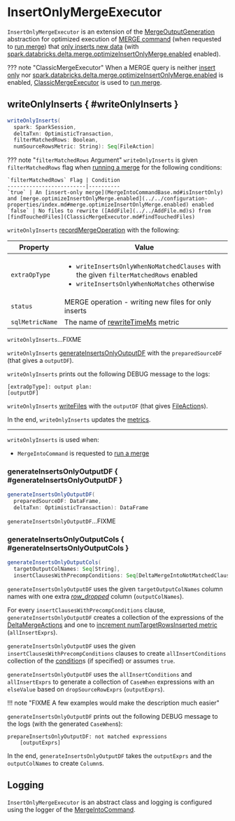 # InsertOnlyMergeExecutor

`InsertOnlyMergeExecutor` is an extension of the [MergeOutputGeneration](MergeOutputGeneration.md) abstraction for optimized execution of [MERGE command](index.md) (when requested to [run merge](MergeIntoCommand.md#runMerge)) that [only inserts new data](MergeIntoCommandBase.md#isInsertOnly) (with [spark.databricks.delta.merge.optimizeInsertOnlyMerge.enabled](../../configuration-properties/index.md#merge.optimizeInsertOnlyMerge.enabled) enabled).

??? note "ClassicMergeExecutor"
    When a MERGE query is neither [insert only](MergeIntoCommandBase.md#isInsertOnly) nor [spark.databricks.delta.merge.optimizeInsertOnlyMerge.enabled](../../configuration-properties/index.md#merge.optimizeInsertOnlyMerge.enabled) is enabled, [ClassicMergeExecutor](ClassicMergeExecutor.md) is used to [run merge](MergeIntoCommand.md#runMerge).

## writeOnlyInserts { #writeOnlyInserts }

```scala
writeOnlyInserts(
  spark: SparkSession,
  deltaTxn: OptimisticTransaction,
  filterMatchedRows: Boolean,
  numSourceRowsMetric: String): Seq[FileAction]
```

??? note "`filterMatchedRows` Argument"
    `writeOnlyInserts` is given `filterMatchedRows` flag when [running a merge](MergeIntoCommand.md#runMerge) for the following conditions:

    `filterMatchedRows` Flag | Condition
    -------------------------|----------
    `true` | An [insert-only merge](MergeIntoCommandBase.md#isInsertOnly) and [merge.optimizeInsertOnlyMerge.enabled](../../configuration-properties/index.md#merge.optimizeInsertOnlyMerge.enabled) enabled
    `false` | No files to rewrite ([AddFile](../../AddFile.md)s) from [findTouchedFiles](ClassicMergeExecutor.md#findTouchedFiles)

`writeOnlyInserts` [recordMergeOperation](MergeIntoCommandBase.md#recordMergeOperation) with the following:

Property | Value
---------|------
 `extraOpType` | <ul><li>`writeInsertsOnlyWhenNoMatchedClauses` with the given `filterMatchedRows` enabled<li>`writeInsertsOnlyWhenNoMatches` otherwise</ul>
 `status` | MERGE operation - writing new files for only inserts
 `sqlMetricName` | The name of [rewriteTimeMs](MergeIntoCommandBase.md#rewriteTimeMs) metric

`writeOnlyInserts`...FIXME

`writeOnlyInserts` [generateInsertsOnlyOutputDF](#generateInsertsOnlyOutputDF) with the `preparedSourceDF` (that gives a `outputDF`).

`writeOnlyInserts` prints out the following DEBUG message to the logs:

```text
[extraOpType]: output plan:
[outputDF]
```

`writeOnlyInserts` [writeFiles](MergeIntoCommandBase.md#writeFiles) with the `outputDF` (that gives [FileAction](../../FileAction.md)s).

In the end, `writeOnlyInserts` updates the [metrics](MergeIntoCommandBase.md#metrics).

---

`writeOnlyInserts` is used when:

* `MergeIntoCommand` is requested to [run a merge](MergeIntoCommand.md#runMerge)

### generateInsertsOnlyOutputDF { #generateInsertsOnlyOutputDF }

```scala
generateInsertsOnlyOutputDF(
  preparedSourceDF: DataFrame,
  deltaTxn: OptimisticTransaction): DataFrame
```

`generateInsertsOnlyOutputDF`...FIXME

### generateInsertsOnlyOutputCols { #generateInsertsOnlyOutputCols }

```scala
generateInsertsOnlyOutputCols(
  targetOutputColNames: Seq[String],
  insertClausesWithPrecompConditions: Seq[DeltaMergeIntoNotMatchedClause]): Seq[Column]
```

`generateInsertsOnlyOutputDF` uses the given `targetOutputColNames` column names with one extra [_row_dropped_](MergeIntoCommandBase.md#ROW_DROPPED_COL) column (`outputColNames`).

For every `insertClausesWithPrecompConditions` clause, `generateInsertsOnlyOutputDF` creates a collection of the expressions of the [DeltaMergeActions](DeltaMergeIntoClause.md#resolvedActions) and one to [increment numTargetRowsInserted metric](MergeIntoCommandBase.md#incrementMetricAndReturnBool) (`allInsertExprs`).

`generateInsertsOnlyOutputDF` uses the given `insertClausesWithPrecompConditions` clauses to create `allInsertConditions` collection of the [condition](DeltaMergeIntoClause.md#condition)s (if specified) or assumes `true`.

`generateInsertsOnlyOutputDF` uses the `allInsertConditions` and `allInsertExprs` to generate a collection of `CaseWhen` expressions with an `elseValue` based on `dropSourceRowExprs` (`outputExprs`).

!!! note "FIXME A few examples would make the description much easier"

`generateInsertsOnlyOutputDF` prints out the following DEBUG message to the logs (with the generated `CaseWhen`s):

```text
prepareInsertsOnlyOutputDF: not matched expressions
    [outputExprs]
```

In the end, `generateInsertsOnlyOutputDF` takes the `outputExprs` and the `outputColNames` to create `Column`s.

## Logging

`InsertOnlyMergeExecutor` is an abstract class and logging is configured using the logger of the [MergeIntoCommand](MergeIntoCommand.md#logging).
